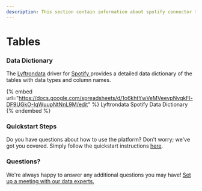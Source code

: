 ```yaml
---
description: This section contain information about spotify connector tables information
---
```


# Tables

### Data Dictionary

The [Lyftrondata](https://www.lyftrondata.com/) driver for [Spotify](https://www.lyftrondata.com/integration/commerce-analytics/spotify/)[ ](https://www.lyftrondata.com/integration/spotify/)provides a detailed data dictionary of the tables with data types and column names.

{% embed url="https://docs.google.com/spreadsheets/d/1o6khtYwVeMVeevpNvqkFl-DF9UGkO-IqWuupNtNnL9M/edit" %}
Lyftrondata Spotify Data Dictionary
{% endembed %}

### Quickstart Steps

Do you have questions about how to use the platform? Don't worry; we've got you covered. Simply follow the quickstart instructions [here](../../spotify/).

### Questions? <a href="#questions" id="questions"></a>

We're always happy to answer any additional questions you may have! [Set up a meeting with our data experts.](https://www.lyftrondata.com/book-a-meeting/)
